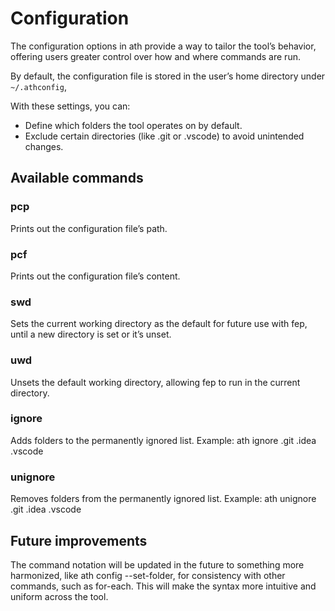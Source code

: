 # Configuration

The configuration options in ath provide a way to tailor the tool’s behavior, offering users greater control over how and where commands are run.

By default, the configuration file is stored in the user’s home directory under `~/.athconfig`,

With these settings, you can:

- Define which folders the tool operates on by default.
- Exclude certain directories (like .git or .vscode) to avoid unintended changes.

## Available commands

### pcp

Prints out the configuration file’s path.

### pcf

Prints out the configuration file’s content.

### swd

Sets the current working directory as the default for future use with fep, until a new directory is set or it’s unset.

### uwd

Unsets the default working directory, allowing fep to run in the current directory.

### ignore

Adds folders to the permanently ignored list.
Example: ath ignore .git .idea .vscode

### unignore

Removes folders from the permanently ignored list.
Example: ath unignore .git .idea .vscode

## Future improvements

The command notation will be updated in the future to something more harmonized, like ath config --set-folder, for consistency with other commands, such as for-each. This will make the syntax more intuitive and uniform across the tool.

